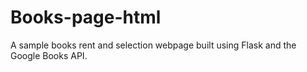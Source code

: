 # Books-page-html

A sample books rent and selection webpage built using Flask and the Google Books API.
